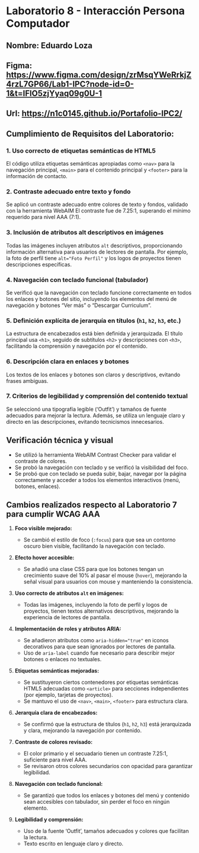 # Laboratorio 8 - Interacción Persona Computador
## Nombre: Eduardo Loza
## Figma: https://www.figma.com/design/zrMsqYWeRrkjZ4rzL7GP66/Lab1-IPC?node-id=0-1&t=IFlO5zjYyaq09g0U-1
## Url: https://n1c0145.github.io/Portafolio-IPC2/
## Cumplimiento de Requisitos del Laboratorio:

### 1. Uso correcto de etiquetas semánticas de HTML5
El código utiliza etiquetas semánticas apropiadas como `<nav>` para la navegación principal, `<main>` para el contenido principal y `<footer>` para la información de contacto. 

### 2. Contraste adecuado entre texto y fondo
Se aplicó un contraste adecuado entre colores de texto y fondos, validado con la herramienta WebAIM El contraste fue de 7.25:1, superando el mínimo requerido para nivel AAA (7:1).

### 3. Inclusión de atributos alt descriptivos en imágenes
Todas las imágenes incluyen atributos `alt` descriptivos, proporcionando información alternativa para usuarios de lectores de pantalla. Por ejemplo, la foto de perfil tiene `alt="Foto Perfil"` y los logos de proyectos tienen descripciones específicas.

### 4. Navegación con teclado funcional (tabulador)
Se verificó que la navegación con teclado funcione correctamente en todos los enlaces y botones del sitio, incluyendo los elementos del menú de navegación y botones “Ver más” o “Descargar Curriculum”. 

### 5. Definición explícita de jerarquía en títulos (`h1`, `h2`, `h3`, etc.)
La estructura de encabezados está bien definida y jerarquizada. El título principal usa `<h1>`, seguido de subtítulos `<h2>` y descripciones con `<h3>`, facilitando la comprensión y navegación por el contenido.

### 6. Descripción clara en enlaces y botones
Los textos de los enlaces y botones son claros y descriptivos, evitando frases ambiguas.

### 7. Criterios de legibilidad y comprensión del contenido textual
Se seleccionó una tipografía legible (‘Outfit’) y tamaños de fuente adecuados para mejorar la lectura. Además, se utiliza un lenguaje claro y directo en las descripciones, evitando tecnicismos innecesarios.

## Verificación técnica y visual

- Se utilizó la herramienta WebAIM Contrast Checker para validar el contraste de colores.
- Se probó la navegación con teclado y se verificó la visibilidad del foco.
- Se probó que con teclado se pueda subir, bajar, navegar por la página correctamente y acceder a todos los elementos interactivos (menú, botones, enlaces). 

## Cambios realizados respecto al Laboratorio 7 para cumplir WCAG AAA

1. **Foco visible mejorado:**  
   - Se cambió el estilo de foco (`:focus`) para que sea un contorno oscuro bien visible, facilitando la navegación con teclado.

2. **Efecto hover accesible:**  
   - Se añadió una clase CSS para que los botones tengan un crecimiento suave del 10% al pasar el mouse (`hover`), mejorando la señal visual para usuarios con mouse y manteniendo la consistencia.

3. **Uso correcto de atributos `alt` en imágenes:**  
   - Todas las imágenes, incluyendo la foto de perfil y logos de proyectos, tienen textos alternativos descriptivos, mejorando la experiencia de lectores de pantalla.

4. **Implementación de roles y atributos ARIA:**  
   - Se añadieron atributos como `aria-hidden="true"` en iconos decorativos para que sean ignorados por lectores de pantalla.
   - Uso de `aria-label` cuando fue necesario para describir mejor botones o enlaces no textuales.

5. **Etiquetas semánticas mejoradas:**  
   - Se sustituyeron ciertos contenedores por etiquetas semánticas HTML5 adecuadas como `<article>` para secciones independientes (por ejemplo, tarjetas de proyectos).
   - Se mantuvo el uso de `<nav>`, `<main>`, `<footer>` para estructura clara.

6. **Jerarquía clara de encabezados:**  
   - Se confirmó que la estructura de títulos (`h1`, `h2`, `h3`) está jerarquizada y clara, mejorando la navegación por contenido.

7. **Contraste de colores revisado:**  
   - El color primario y el secuadario tienen un contraste 7.25:1, suficiente para nivel AAA.
   - Se revisaron otros colores secundarios con opacidad para garantizar legibilidad.

8. **Navegación con teclado funcional:**  
   - Se garantizó que todos los enlaces y botones del menú y contenido sean accesibles con tabulador, sin perder el foco en ningún elemento.

9. **Legibilidad y comprensión:**  
    - Uso de la fuente ‘Outfit’, tamaños adecuados y colores que facilitan la lectura.
    - Texto escrito en lenguaje claro y directo.












